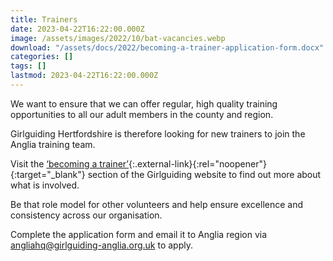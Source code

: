 ```yaml
---
title: Trainers
date: 2023-04-22T16:22:00.000Z
image: /assets/images/2022/10/bat-vacancies.webp
download: "/assets/docs/2022/becoming-a-trainer-application-form.docx"
categories: []
tags: []
lastmod: 2023-04-22T16:22:00.000Z
---
```

We want to ensure that we can offer regular, high quality training opportunities to all our adult members in the county and region.

Girlguiding Hertfordshire is therefore looking for new trainers to join the Anglia training team.

Visit the [‘becoming a trainer’](https://www.girlguiding.org.uk/making-guiding-happen/learning-and-development/helping-others-to-learn/becoming-a-trainer/){:.external-link}{:rel="noopener"}{:target="_blank"} section of the Girlguiding website to find out more about what is involved.

Be that role model for other volunteers and help ensure excellence and consistency across our organisation.

Complete the application form and email it to Anglia region via <angliahq@girlguiding-anglia.org.uk> to apply.
